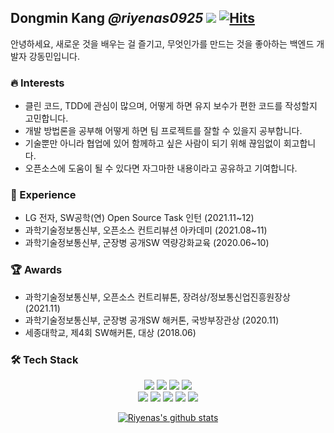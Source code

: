 ## Dongmin Kang ***@riyenas0925*** ![](https://komarev.com/ghpvc/?username=riyenas0925&label=Profile+views) [![Hits](https://hits.seeyoufarm.com/api/count/incr/badge.svg?url=https%3A%2F%2Fgithub.com%2Friyenas0925)](https://hits.seeyoufarm.com)

안녕하세요, 새로운 것을 배우는 걸 즐기고, 무엇인가를 만드는 것을 좋아하는 백엔드 개발자 강동민입니다.

### 🔥 Interests
* 클린 코드, TDD에 관심이 많으며, 어떻게 하면 유지 보수가 편한 코드를 작성할지 고민합니다.
* 개발 방법론을 공부해 어떻게 하면 팀 프로젝트를 잘할 수 있을지 공부합니다.
* 기술뿐만 아니라 협업에 있어 함께하고 싶은 사람이 되기 위해 끊임없이 회고합니다.
* 오픈소스에 도움이 될 수 있다면 자그마한 내용이라고 공유하고 기여합니다.

### 🔬 Experience
* LG 전자, SW공학(연) Open Source Task 인턴 (2021.11~12)
* 과학기술정보통신부, 오픈소스 컨트리뷰션 아카데미 (2021.08~11)
* 과학기술정보통신부, 군장병 공개SW 역량강화교육 (2020.06~10)

### 🏆 Awards
* 과학기술정보통신부, 오픈소스 컨트리뷰톤, 장려상/정보통신업진흥원장상 (2021.11)
* 과학기술정보통신부, 군장병 공개SW 해커톤, 국방부장관상 (2020.11)
* 세종대학교, 제4회 SW해커톤, 대상 (2018.06)

### 🛠 Tech Stack
<p align="center">
 <a><img src="https://img.shields.io/badge/Java-007396?style=flat-square&logo=Java&logoColor=white"/></a>
 <a><img src="https://img.shields.io/badge/SpringBoot-6DB33F?style=flat-square&logo=Spring&logoColor=white"/></a>
 <a><img src="https://img.shields.io/badge/MySQL-4479A1?style=flat-square&logo=mysql&logoColor=white"/></a>
 <a><img src="https://img.shields.io/badge/git-%23F05033.svg?style=flat-square&logo=git&logoColor=white"/></a>
 </br>
 <a><img src="https://img.shields.io/badge/Amazon_AWS-232F3E?style=flat-square&logo=amazon-aws&logoColor=white"/></a>
 <a><img src="https://img.shields.io/badge/GoogleCloud-%234285F4.svg?style=flat-square&logo=google-cloud&logoColor=white"/></a>
 <a><img src="https://img.shields.io/badge/Docker-2496ED?style=flat-square&logo=Docker&logoColor=white"/></a>
 <a><img src="https://img.shields.io/badge/Jenkins-D24939?style=flat-square&logo=Jenkins&logoColor=white"/></a>
 <a><img src="https://img.shields.io/badge/githubactions-%232671E5.svg?style=flat-square&logo=githubactions&logoColor=white"/></a>
</p>

<div align="center">
  
[![Riyenas's github stats](https://github-readme-stats.vercel.app/api?username=riyenas0925&show_icons=true&theme=vue)](https://github.com/riyenas0925)

</div>
